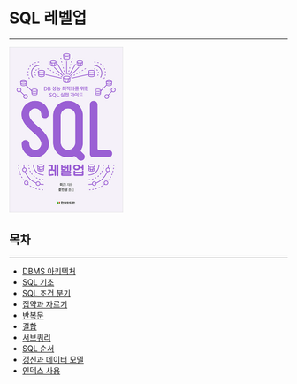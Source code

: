 # SQL 레벨업

---

<img src="../img/sql레벨업.png" height=300px>

## 목차
---
- [DBMS 아키텍처]()
- [SQL 기초]()
- [SQL 조건 분기]()
- [집약과 자르기]()
- [반복문]()
- [결합]()
- [서브쿼리]()
- [SQL 순서]()
- [갱신과 데이터 모델]()
- [인덱스 사용]()